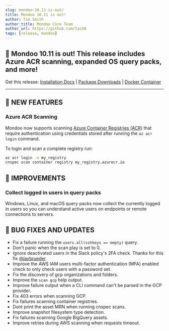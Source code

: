 ```yaml
---
slug: mondoo-10.11-is-out/
title: Mondoo 10.11 is out!
author: Tim Smith
author_title: Mondoo Core Team
author_url: https://github.com/tas50
tags: [release, mondoo]
---
```


## 🥳 Mondoo 10.11 is out! This release includes Azure ACR scanning, expanded OS query packs, and more!

Get this release: [Installation Docs](https://mondoo.com/docs/cnspec/) | [Package Downloads](https://releases.mondoo.com/cnspec/) | [Docker Container](https://hub.docker.com/r/mondoo/cnspec)

---

## 🎉 NEW FEATURES

### Azure ACR Scanning

Mondoo now supports scanning [Azure Container Registries (ACR)](https://azure.microsoft.com/en-us/products/container-registry) that require authentication using credentials stored after running the `az acr login` command.

To login and scan a complete registry run:

```bash
az acr login -n my_registry
cnspec scan container registry my_registry.azurecr.io
```

## 🧹 IMPROVEMENTS

### Collect logged in users in query packs

Windows, Linux, and macOS query packs now collect the currently logged in users so you can understand active users on endpoints or remote connections to servers.

## 🐛 BUG FIXES AND UPDATES

- Fix a failure running the `users.all(sshkeys == empty)` query.
- Don't panic when the scan play is set to 0.
- Ignore deactivated users in the Slack policy's 2FA check. Thanks for this fix [@jaybrueder](https://github.com/jaybrueder/)
- Improve the AWS IAM users multi-factor authentication (MFA) enabled check to only check users with a password set.
- Fix the discovery of gcp organizations and folders.
- Improve the `scan gcp` help output.
- Improve failure output when a CLI command can't be parsed in the GCP provider.
- Fix 403 errors when scanning GCP.
- Fix failures scanning container registries.
- Dont print the asset MRN when running cnspec scans.
- Improve snapshot filesystem type detection.
- Fix failures scanning Google BigQuery assets.
- Improve retries during AWS scanning when requests timeout.
